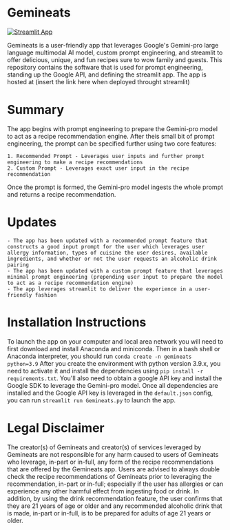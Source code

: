 # Gemineats

[![Streamlit App](https://static.streamlit.io/badges/streamlit_badge_black_white.svg)](https://<your-custom-subdomain>.streamlit.app)

Gemineats is a user-friendly app that leverages Google's Gemini-pro large language multimodal AI model, custom prompt engineering, and streamlit to offer delicious, unique, and fun recipes sure to wow family and guests. This repository contains the software that is used for prompt engineering, standing up the Google API, and defining the streamlit app. The app is hosted at (insert the link here when deployed throught streamlit)

# Summary

The app begins with prompt engineering to prepare the Gemini-pro model to act as a recipe recommendation engine. After theis small bit of prompt engineering, the prompt can be specified further using two core features:

    1. Recommended Prompt - Leverages user inputs and further prompt engineering to make a recipe recommendations
    2. Custom Prompt - Leverages exact user input in the recipe recommendation

Once the prompt is formed, the Gemini-pro model ingests the whole prompt and returns a recipe recommendation.

# Updates

    - The app has been updated with a recommended prompt feature that constructs a good input prompt for the user which leverages user allergy information, types of cuisine the user desires, available ingredients, and whether or not the user requests an alcoholic drink pairing
    - The app has been updated with a custom prompt feature that leverages minimal prompt engineering (prepending user input to prepare the model to act as a recipe recommendation engine)
    - The app leverages streamlit to deliver the experience in a user-friendly fashion

# Installation Instructions

To launch the app on your computer and local area network you will need to first download and install Anaconda and miniconda. Then in a bash shell or Anaconda interpreter, you should run `conda create -n gemineats python=3.9` After you create the environment with python version 3.9.x, you need to activate it and install the dependencies using `pip install -r requirements.txt`. You'll also need to obtain a google API key and install the Google SDK to leverage the Gemini-pro model. Once all dependencies are installed and the Google API key is leveraged in the `default.json` config, you can run `streamlit run Gemineats.py` to launch the app.

# Legal Disclaimer

The creator(s) of Gemineats and creator(s) of services leveraged by Gemineats are not responsible
for any harm caused to users of Gemineats who leverage, in-part or in-full, any form of the recipe recommendations that are offered by the Gemineats app. Users are advised to always double check the recipe recommendations of Gemineats prior to leveraging the recommendation, in-part or in-full; especially if the user has allergies or can experience any other harmful effect from ingesting food or drink. In addition, by using the drink recommendation feature, the user confirms that they are 21 years of age or older and any recommended alcoholic drink that is made, in-part or in-full, is to be prepared for adults of age 21 years or older.
